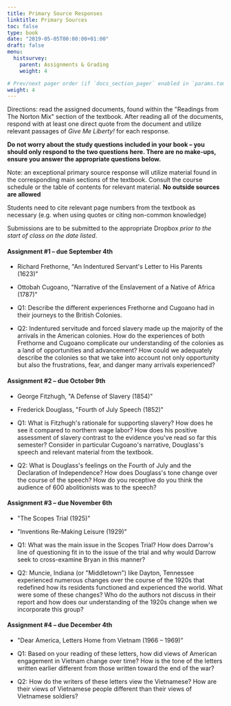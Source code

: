 ```yaml
---
title: Primary Source Responses
linktitle: Primary Sources
toc: false
type: book
date: "2019-05-05T00:00:00+01:00"
draft: false
menu:
  histsurvey:
    parent: Assignments & Grading
    weight: 4

# Prev/next pager order (if `docs_section_pager` enabled in `params.toml`)
weight: 4
---
```


Directions: read the assigned documents, found within the "Readings from The Norton Mix" section of the textbook. After reading all of the documents, respond with at least one direct quote from the document and utilize relevant passages of *Give Me Liberty!* for each response. 

**Do not worry about the study questions included in your book – you should only respond to the two questions here. There are no make-ups, ensure you answer the appropriate questions below.**

Note: an exceptional primary source response will utilize material found in the corresponding main sections of the textbook. Consult the course schedule or the table of contents for relevant material. **No outside sources are allowed**

Students need to cite relevant page numbers from the textbook as necessary (e.g. when using quotes or citing non-common knowledge)

Submissions are to be submitted to the appropriate Dropbox *prior to the start of class on the date listed*.

#### Assignment #1 – due September 4th
- Richard Frethorne, "An Indentured Servant's Letter to His Parents (1623)"
- Ottobah Cugoano, "Narrative of the Enslavement of a Native of Africa (1787)"

- Q1: Describe the different experiences Frethorne and Cugoano had in their journeys to the British Colonies.
- Q2: Indentured servitude and forced slavery made up the majority of the arrivals in the American colonies. How do the experiences of both Frethorne and Cugoano complicate our understanding of the colonies as a land of opportunities and advancement? How could we adequately describe the colonies so that we take into account not only opportunity but also the frustrations, fear, and danger many arrivals experienced?
		  
#### Assignment #2 – due October 9th
- George Fitzhugh, "A Defense of Slavery (1854)"
- Frederick Douglass, "Fourth of July Speech (1852)"

- Q1: What is Fitzhugh's rationale for supporting slavery? How does he see it compared to northern wage labor? How does his positive assessment of slavery contrast to the evidence you've read so far this semester? Consider in particular Cugoano's narrative, Douglass's speech and relevant material from the textbook. 
- Q2: What is Douglass's feelings on the Fourth of July and the Declaration of Independence? How does Douglass's tone change over the course of the speech? How do you receptive do you think the audience of 600 abolitionists was to the speech?

#### Assignment #3 – due November 6th
- "The Scopes Trial (1925)"
- "Inventions Re-Making Leisure (1929)"

- Q1: What was the main issue in the Scopes Trial? How does Darrow's line of questioning fit in to the issue of the trial and why would Darrow seek to cross-examine Bryan in this manner? 
- Q2: Muncie, Indiana (or "Middletown") like Dayton, Tennessee experienced numerous changes over the course of the 1920s that redefined how its residents functioned and experienced the world. What were some of these changes? Who do the authors not discuss in their report and how does our understanding of the 1920s change when we incorporate this group? 

#### Assignment #4 – due December 4th
- "Dear America, Letters Home from Vietnam (1966 – 1969)”

- Q1: Based on your reading of these letters, how did views of American engagement in Vietnam change over time? How is the tone of the letters written earlier different from those written toward the end of the war?
- Q2: How do the writers of these letters view the Vietnamese? How are their views of Vietnamese people different than their views of Vietnamese soldiers?
